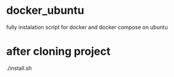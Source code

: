 # docker_ubuntu
fully instalation script for docker and docker compose on ubuntu 

# after cloning project

./install.sh 